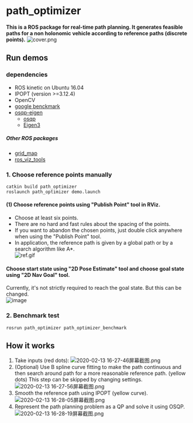 # path_optimizer
**This is a ROS package for real-time path planning. It generates feasible paths for a non holonomic vehicle according to reference paths (discrete points).**
![cover.png](https://i.loli.net/2020/02/11/CiZXwjQeGNaqdsr.png)  

## Run demos 
### dependencies 
- ROS kinetic on Ubuntu 16.04 
- IPOPT (version >=3.12.4)  
- OpenCV  
- [google benckmark](https://github.com/google/benchmark)
- [osqp-eigen](https://github.com/robotology/osqp-eigen)  
  - [osqp](https://github.com/oxfordcontrol/osqp)    
  - [Eigen3](http://eigen.tuxfamily.org/index.php?title=Main_Page)
##### Other ROS packages  
- [grid_map](https://github.com/ANYbotics/grid_map)
- [ros_viz_tools](https://github.com/Magic-wei/ros_viz_tools)
  
### 1. Choose reference points manually
~~~
catkin build path_optimizer
roslaunch path_optimizer demo.launch
~~~
#### (1) Choose reference points using "Publish Point" tool in RViz.  
- Choose at least six points.  
- There are no hard and fast rules about the spacing of the points.  
- If you want to abandon the chosen points, just double click anywhere when using the "Publish Point" tool.  
- In application, the reference path is given by a global path or by a search algorithm like A*.  
![ref.gif](https://i.loli.net/2020/02/13/EXB8Qh9MdUOlm1R.gif)  
#### Choose start state using "2D Pose Estimate" tool and choose goal state using "2D Nav Goal" tool.  
Currently, it's not strictly required to reach the goal state. But this can be changed.    
![image](https://github.com/bit-ivrc/path_optimizer/blob/visualization/picture/calsulate.gif)

### 2. Benchmark test  

```
rosrun path_optimizer path_optimizer_benchmark
``` 
## How it works
1. Take inputs (red dots):
![2020-02-13 16-27-46屏幕截图.png](https://i.loli.net/2020/02/13/rRdA7ZGmjfObzNV.png)  
2. (Optional) Use B spline curve fitting to make the path continuous and then search around path for a more reasonable reference path. (yellow dots) 
This step can be skipped by changing settings. 
![2020-02-13 16-27-56屏幕截图.png](https://i.loli.net/2020/02/13/GJEbrUIXwScKmWT.png)    
3. Smooth the reference path using IPOPT (yellow curve).   
![2020-02-13 16-28-05屏幕截图.png](https://i.loli.net/2020/02/13/Meqi3m7CXzZFIxJ.png)  
4. Represent the path planning problem as a QP and solve it using OSQP.  
![2020-02-13 16-28-19屏幕截图.png](https://i.loli.net/2020/02/13/HaMpYKcZLxTdtAs.png)
